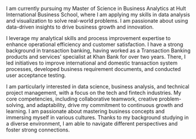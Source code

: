 I am currently pursuing my Master of Science in Business Analytics at Hult International Business School, where I am applying my skills in data analysis and visualization to solve real-world problems. I am passionate about using data-driven insights to drive business growth and innovation.

I leverage my analytical skills and process improvement expertise to enhance operational efficiency and customer satisfaction. I have a strong background in transaction banking, having worked as a Transaction Banking products and services’ specialist at Khan Bank for over two years. There, I led initiatives to improve international and domestic transaction system processes, developed business requirement documents, and conducted user acceptance testing. 

I am particularly interested in data science, business analysis, and technical project management, with a focus on the tech and fintech industries. My core competencies, including collaborative teamwork, creative problem-solving, and adaptability, drive my commitment to continuous growth and learning. I am passionate about mastering business concepts and immersing myself in various cultures. Thanks to my background studying in a diverse environment, I am able to navigate different perspectives and foster strong connections.
